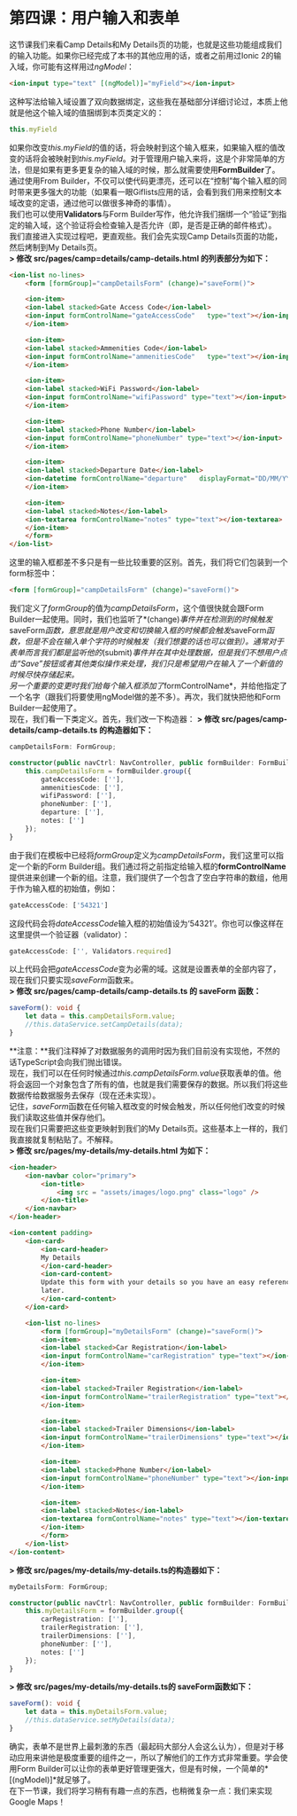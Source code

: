 # 第四课：用户输入和表单
  
这节课我们来看Camp Details和My Details页的功能，也就是这些功能组成我们的输入功能。如果你已经完成了本书的其他应用的话，或者之前用过Ionic 2的输入域，你可能有这样用过*ngModel*：
```html
<ion-input type="text" [(ngModel)]="myField"></ion-input>
```
这种写法给输入域设置了双向数据绑定，这些我在基础部分详细讨论过，本质上他就是他这个输入域的值捆绑到本页类定义的：
```typescript
this.myField
```
如果你改变*this.myField*的值的话，将会映射到这个输入框来，如果输入框的值改变的话将会被映射到*this.myField*。对于管理用户输入来将，这是个非常简单的方法，但是如果有更多更复杂的输入域的时候，那么就需要使用**FormBuilder**了。  
通过使用From Builder，不仅可以使代码更漂亮，还可以在“控制”每个输入框的同时带来更多强大的功能（如果看一眼Giflists应用的话，会看到我们用来控制文本域改变的定语，通过他可以做很多神奇的事情）。  
我们也可以使用**Validators**与Form Builder写作，他允许我们捆绑一个“验证”到指定的输入域，这个验证将会检查输入是否允许（即，是否是正确的邮件格式）。  
我们直接进入实现过程吧，更直观些。我们会先实现Camp Details页面的功能，然后烤制到My Details页。  
**> 修改 src/pages/camp=details/camp-details.html 的列表部分为如下：**
```html
<ion-list no-lines>
    <form [formGroup]="campDetailsForm" (change)="saveForm()">

    <ion-item>
    <ion-label stacked>Gate Access Code</ion-label>
    <ion-input formControlName="gateAccessCode"   type="text"></ion-input>
    </ion-item>

    <ion-item>
    <ion-label stacked>Ammenities Code</ion-label>
    <ion-input formControlName="ammenitiesCode"   type="text"></ion-input>
    </ion-item>

    <ion-item>
    <ion-label stacked>WiFi Password</ion-label>
    <ion-input formControlName="wifiPassword" type="text"></ion-input>
    </ion-item>

    <ion-item>
    <ion-label stacked>Phone Number</ion-label>
    <ion-input formControlName="phoneNumber" type="text"></ion-input>
    </ion-item>

    <ion-item>
    <ion-label stacked>Departure Date</ion-label>
    <ion-datetime formControlName="departure"   displayFormat="DD/MM/YYYY"></ion-datetime>
    </ion-item>

    <ion-item>
    <ion-label stacked>Notes</ion-label>
    <ion-textarea formControlName="notes" type="text"></ion-textarea>
    </ion-item>
    </form>
</ion-list>
```
这里的输入框都差不多只是有一些比较重要的区别。首先，我们将它们包装到一个form标签中：
```html
<form [formGroup]="campDetailsForm" (change)="saveForm()">
```
我们定义了*formGroup*的值为*campDetailsForm*，这个值很快就会跟Form Builder一起使用。同时，我们也监听了*(change)*事件并在检测到的时候触发*saveForm*函数，意思就是用户改变和切换输入框的时候都会触发*saveForm*函数，但是不会在输入单个字符的时候触发（我们想要的话也可以做到）。通常对于表单而言我们都是监听他的*(submit)*事件并在其中处理数据，但是我们不想用户点击“Save”按钮或者其他类似操作来处理，我们只是希望用户在输入了一个新值的时候尽快存储起来。  
另一个重要的变更时我们给每个输入框添加了*formControlName*，并给他指定了一个名字（跟我们将要使用ngModel做的差不多）。再次，我们就快把他和Form Builder一起使用了。  
现在，我们看一下类定义。首先，我们改一下构造器：
**> 修改 src/pages/camp-details/camp-details.ts 的构造器如下：**
```typescript
campDetailsForm: FormGroup;

constructor(public navCtrl: NavController, public formBuilder: FormBuilder,public dataService: Data) {
    this.campDetailsForm = formBuilder.group({
        gateAccessCode: [''],
        ammenitiesCode: [''],
        wifiPassword: [''],
        phoneNumber: [''],
        departure: [''],
        notes: ['']
    });
}
```
由于我们在模板中已经将*formGroup*定义为*campDetailsForm*，我们这里可以指定一个新的Form Builder组。我们通过将之前指定给输入框的**formControlName**提供进来创建一个新的组。注意，我们提供了一个包含了空白字符串的数组，他用于作为输入框的初始值，例如：
```typescript
gateAccessCode: ['54321']
```
这段代码会将*dateAccessCode*输入框的初始值设为‘54321’。你也可以像这样在这里提供一个验证器（validator）：
```typescript
gateAccessCode: ['', Validators.required]
```
以上代码会把*gateAccessCode*变为必需的域。这就是设置表单的全部内容了，现在我们只要实现*saveForm*函数来。  
**> 修改 src/pages/camp-details/camp-details.ts 的 saveForm 函数：**
```typescript
saveForm(): void {
    let data = this.campDetailsForm.value;
    //this.dataService.setCampDetails(data);
}
```
**注意：**我们注释掉了对数据服务的调用时因为我们目前没有实现他，不然的话TypeScript会向我们抛出错误。  
现在，我们可以在任何时候通过*this.campDetailsForm.value*获取表单的值。他将会返回一个对象包含了所有的值，也就是我们需要保存的数据。所以我们将这些数据传给数据服务去保存（现在还未实现）。  
记住，*saveForm*函数在任何输入框改变的时候会触发，所以任何他们改变的时候我们读取这些值并保存他们。  
现在我们只需要把这些变更映射到我们的My Details页。这些基本上一样的，我们我直接就复制粘贴了。不解释。  
**> 修改 src/pages/my-details/my-details.html 为如下：**
```html
<ion-header>
    <ion-navbar color="primary">
        <ion-title>
            <img src = "assets/images/logo.png" class="logo" />
        </ion-title>
    </ion-navbar>
</ion-header>

<ion-content padding>
    <ion-card>
        <ion-card-header>
        My Details
        </ion-card-header>
        <ion-card-content>
        Update this form with your details so you have an easy reference for
        later.
        </ion-card-content>
    </ion-card>

    <ion-list no-lines>
        <form [formGroup]="myDetailsForm" (change)="saveForm()">
        <ion-item>
        <ion-label stacked>Car Registration</ion-label>
        <ion-input formControlName="carRegistration" type="text"></ion-input>
        </ion-item>

        <ion-item>
        <ion-label stacked>Trailer Registration</ion-label>
        <ion-input formControlName="trailerRegistration" type="text"></ion-input>
        </ion-item>

        <ion-item>
        <ion-label stacked>Trailer Dimensions</ion-label>
        <ion-input formControlName="trailerDimensions" type="text"></ion-input>
        </ion-item>

        <ion-item>
        <ion-label stacked>Phone Number</ion-label>
        <ion-input formControlName="phoneNumber" type="text"></ion-input>
        </ion-item>

        <ion-item>
        <ion-label stacked>Notes</ion-label>
        <ion-textarea formControlName="notes" type="text"></ion-textarea>
        </ion-item>
        </form>
    </ion-list>
</ion-content>
```
**> 修改 src/pages/my-details/my-details.ts的构造器如下：**
```typescript
myDetailsForm: FormGroup;

constructor(public navCtrl: NavController, public formBuilder: FormBuilder,public dataService: Data) {
    this.myDetailsForm = formBuilder.group({
        carRegistration: [''],
        trailerRegistration: [''],
        trailerDimensions: [''],
        phoneNumber: [''],
        notes: ['']
    });
}
```
**> 修改 src/pages/my-details/my-details.ts的 saveForm函数如下：**
```typescript
saveForm(): void {
    let data = this.myDetailsForm.value;
    //this.dataService.setMyDetails(data);
}
```
确实，表单不是世界上最刺激的东西（最起码大部分人会这么认为），但是对于移动应用来讲他是极度重要的组件之一，所以了解他们的工作方式非常重要。学会使用Form Builder可以让你的表单更好管理更强大，但是有时候，一个简单的*[(ngModel)]*就足够了。  
在下一节课，我们将学习稍有有趣一点的东西，也稍微复杂一点：我们来实现Google Maps！